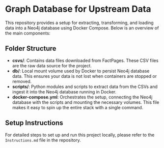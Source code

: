 # Graph Database for Upstream Data

This repository provides a setup for extracting, transforming, and loading data into a Neo4j database using Docker Compose. Below is an overview of the main components:

## Folder Structure

- **csvs/**: Contains data files downloaded from FactPages. These CSV files are the raw data source for the project.
- **db/**: Local mount volume used by Docker to persist Neo4j database data. This ensures your data is not lost when containers are stopped or removed.
- **scripts/**: Python modules and scripts to extract data from the CSVs and ingest it into the Neo4j database running in Docker.
- **docker-compose.yml**: Orchestrates the setup, connecting the Neo4j database with the scripts and mounting the necessary volumes. This file makes it easy to spin up the entire stack with a single command.

## Setup Instructions

For detailed steps to set up and run this project locally, please refer to the `Instructions.md` file in the repository.

